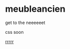 # meubleancien
get to the neeeeeet

css soon 

[rrrrr](https://en.wikipedia.org/wiki/Leonard_Susskind)
